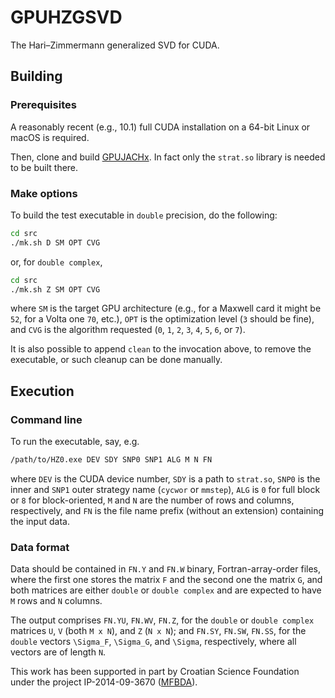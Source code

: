 # GPUHZGSVD
The Hari–Zimmermann generalized SVD for CUDA.

## Building

### Prerequisites

A reasonably recent (e.g., 10.1) full CUDA installation on a 64-bit Linux or macOS is required.

Then, clone and build [GPUJACHx](https://github.com/venovako/GPUJACHx).
In fact only the ``strat.so`` library is needed to be built there.

### Make options

To build the test executable in ``double`` precision, do the following:
```bash
cd src
./mk.sh D SM OPT CVG
```
or, for ``double complex``,
```bash
cd src
./mk.sh Z SM OPT CVG
```
where ``SM`` is the target GPU architecture (e.g., for a Maxwell card it might be ``52``, for a Volta one ``70``, etc.), ``OPT`` is the optimization level (``3`` should be fine), and ``CVG`` is the algorithm requested (``0``, ``1``, ``2``, ``3``, ``4``, ``5``, ``6``, or ``7``).

It is also possible to append ``clean`` to the invocation above, to remove the executable, or such cleanup can be done manually.

## Execution

### Command line

To run the executable, say, e.g.
```bash
/path/to/HZ0.exe DEV SDY SNP0 SNP1 ALG M N FN
```
where ``DEV`` is the CUDA device number, ``SDY`` is a path to ``strat.so``, ``SNP0`` is the inner and ``SNP1`` outer strategy name (``cycwor`` or ``mmstep``), ``ALG`` is ``0`` for full block or ``8`` for block-oriented, ``M`` and ``N`` are the number of rows and columns, respectively, and ``FN`` is the file name prefix (without an extension) containing the input data.

### Data format

Data should be contained in ``FN.Y`` and ``FN.W`` binary, Fortran-array-order files, where the first one stores the matrix ``F`` and the second one the matrix ``G``, and both matrices are either ``double`` or ``double complex`` and are expected to have ``M`` rows and ``N`` columns.

The output comprises ``FN.YU``, ``FN.WV``, ``FN.Z``, for the ``double`` or ``double complex`` matrices ``U``, ``V`` (both ``M x N``), and ``Z`` (``N x N``); and ``FN.SY``, ``FN.SW``, ``FN.SS``, for the ``double`` vectors ``\Sigma_F``, ``\Sigma_G``, and ``\Sigma``, respectively, where all vectors are of length ``N``.

This work has been supported in part by Croatian Science Foundation under the project IP-2014-09-3670 ([MFBDA](https://web.math.pmf.unizg.hr/mfbda/)).
